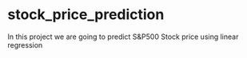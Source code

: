 # stock_price_prediction
In this project we are going to predict S&amp;P500 Stock price using linear regression
